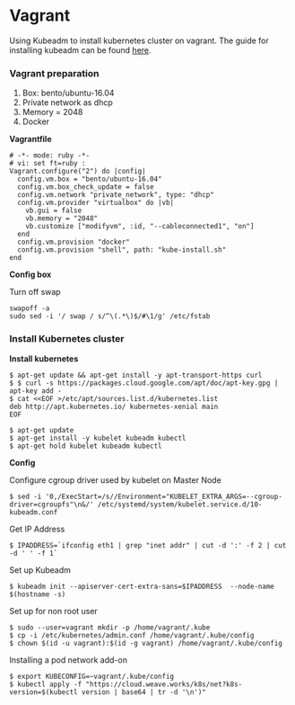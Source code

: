 # Vagrant

Using Kubeadm to install kubernetes cluster on vagrant. The guide for installing kubeadm can be found [here](https://kubernetes.io/docs/setup/independent/install-kubeadm/).

### Vagrant preparation

1. Box: bento/ubuntu-16.04
2. Private network as dhcp
3. Memory = 2048
4. Docker

**Vagrantfile**

```
# -*- mode: ruby -*-
# vi: set ft=ruby :
Vagrant.configure("2") do |config|
  config.vm.box = "bento/ubuntu-16.04"
  config.vm.box_check_update = false
  config.vm.network "private_network", type: "dhcp"
  config.vm.provider "virtualbox" do |vb|
    vb.gui = false
    vb.memory = "2048"
    vb.customize ["modifyvm", :id, "--cableconnected1", "on"]
  end
  config.vm.provision "docker"
  config.vm.provision "shell", path: "kube-install.sh"
end
```

**Config box**

Turn off swap

```
swapoff -a
sudo sed -i '/ swap / s/^\(.*\)$/#\1/g' /etc/fstab
```

### Install Kubernetes cluster

**Install kubernetes**

```text
$ apt-get update && apt-get install -y apt-transport-https curl
$ $ curl -s https://packages.cloud.google.com/apt/doc/apt-key.gpg | apt-key add -
$ cat <<EOF >/etc/apt/sources.list.d/kubernetes.list
deb http://apt.kubernetes.io/ kubernetes-xenial main
EOF
```

```text
$ apt-get update
$ apt-get install -y kubelet kubeadm kubectl
$ apt-get hold kubelet kubeadm kubectl
```

**Config**

Configure cgroup driver used by kubelet on Master Node

```
$ sed -i '0,/ExecStart=/s//Environment="KUBELET_EXTRA_ARGS=--cgroup-driver=cgroupfs"\n&/' /etc/systemd/system/kubelet.service.d/10-kubeadm.conf

```

Get IP Address

```
$ IPADDRESS=`ifconfig eth1 | grep "inet addr" | cut -d ':' -f 2 | cut -d ' ' -f 1`
```

Set up Kubeadm

```
$ kubeadm init --apiserver-cert-extra-sans=$IPADDRESS  --node-name $(hostname -s)
```

Set up for non root user

```
$ sudo --user=vagrant mkdir -p /home/vagrant/.kube
$ cp -i /etc/kubernetes/admin.conf /home/vagrant/.kube/config
$ chown $(id -u vagrant):$(id -g vagrant) /home/vagrant/.kube/config
```

Installing a pod network add-on

```
$ export KUBECONFIG=~vagrant/.kube/config
$ kubectl apply -f "https://cloud.weave.works/k8s/net?k8s-version=$(kubectl version | base64 | tr -d '\n')"
```